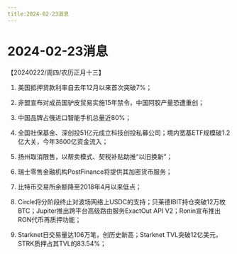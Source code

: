 ```yaml
---
title:2024-02-23消息
---
```

# 2024-02-23消息
【20240222/周四/农历正月十三】

1. 美国抵押贷款利率自去年12月以来首次突破7%；

2. 非盟宣布对成员国驴皮贸易实施15年禁令，中国阿胶产量恐遭重创；

3. 中国品牌占俄进口智能手机总量近80%；

4. 全国社保基金、深创投51亿元成立科技创投私募公司；境内宽基ETF规模破1.2亿大关，今年3600亿资金流入；

5. 扬州取消限售，以帮卖模式、契税补贴助推“以旧换新”；

6. 瑞士零售金融机构PostFinance将提供其加密货币服务；

7. 比特币交易所余额降至2018年4月以来低点；

8. Circle将分阶段终止对波场网络上USDC的支持；贝莱德IBIT持仓突破12万枚BTC；Jupiter推出跨平台高级路由服务ExactOut API V2；Ronin宣布推出RON代币再质押功能；

9. Starknet日交易量达106万笔，创历史新高；Starknet TVL突破12亿美元，STRK质押占其TVL的83.54%；